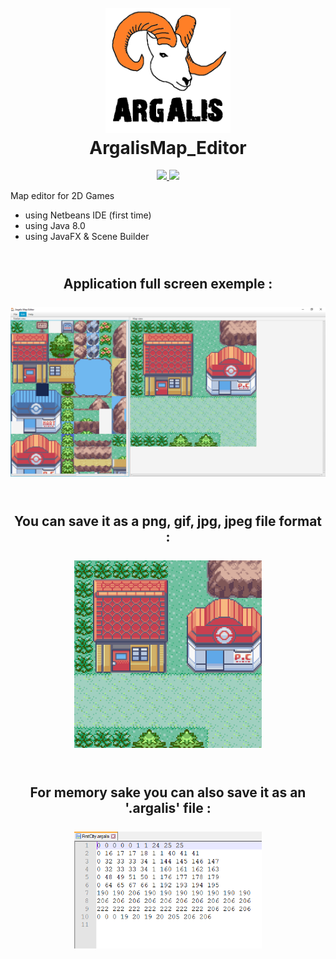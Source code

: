 <h1 align="center">
    <br>
      <a href="https://github.com/Siliver4/ArgalisMap_Editor">
        <img src="src/res/argalis_logo.png" alt="ArgalisMap_Editor_logo" width="200">
      </a>
    <br>
      ArgalisMap_Editor
    <br>
</h1>

<p align="center">
  <a href="https://github.com/Siliver4/ArgalisMap_Editor/releases">
    <img src="https://img.shields.io/github/release/Siliver4/ArgalisMap_Editor.svg">
  </a>
  <a href="https://github.com/Siliver4/ArgalisMap_Editor/issues?q=is%3Aissue+is%3Aclosed">
      <img src="https://img.shields.io/github/issues-closed-raw/Siliver4/ArgalisMap_Editor.svg">
  </a>
</p>

Map editor for 2D Games
- using Netbeans IDE (first time)
- using Java 8.0
- using JavaFX & Scene Builder

<h2 align="center">
    <br>
      Application full screen exemple :
    <br>
    <br>
      <a href="https://github.com/Siliver4/ArgalisMap_Editor">
        <img src="argalis_demo/Screenshot_FullScreen.png" alt="ArgalisMap_Editor_FullScreenExemple" width="747">
      </a>
    <br>
</h2>

<h2 align="center">
    <br>
      You can save it as a png, gif, jpg, jpeg file format :
    <br>
    <br>
      <a href="https://github.com/Siliver4/ArgalisMap_Editor">
        <img src="argalis_demo/FirstCity.png" alt="ArgalisMap_Editor_PngSaveExemple" width="300px">
      </a>
    <br>
</h2>

<h2 align="center">
    <br>
      For memory sake you can also save it as an '.argalis' file :
    <br>
    <br>
      <a href="https://github.com/Siliver4/ArgalisMap_Editor">
        <img src="argalis_demo/FirstCityArgalis.png" alt="ArgalisMap_Editor_ArgalisSaveExemple" width="300px">
      </a>
    <br>
</h2>
